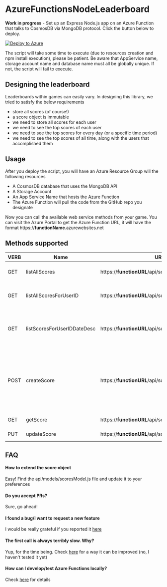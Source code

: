# AzureFunctionsNodeLeaderboard

**Work in progress** - Set up an Express Node.js app on an Azure Function that talks to CosmosDB via MongoDB protocol. Click the button below to deploy.

[![Deploy to Azure](http://azuredeploy.net/deploybutton.png)](https://azuredeploy.net/)

The script will take some time to execute (due to resources creation and npm install execution), please be patient.
Be aware that AppService name, storage account name and database name must all be globally unique. If not, the script will fail to execute. 

## Designing the leaderboard

Leaderboards within games can easily vary. In designing this library, we tried to satisfy the below requirements

- store all scores (of course!)
- a score object is immutable
- we need to store all scores for each user
- we need to see the top scores of each user
- we need to see the top scores for every day (or a specific time period)
- we need to see the top scores of all time, along with the users that accomplished them

## Usage
After you deploy the script, you will have an Azure Resource Group will the following resources
- A CosmosDB database that uses the MongoDB API
- A Storage Account
- An App Service Name that hosts the Azure Function
- The Azure Function will pull the code from the GitHub repo you designate

Now you can call the available web service methods from your game. You can visit the Azure Portal to get the Azure Function URL, it will have the format https://**functionName**.azurewebsites.net

## Methods supported
| VERB | Name | URL | Description |
| --- | --- | --- | --- |
| GET | listAllScores | https://**functionURL**/api/scores | Gets all the scores for all users |
| GET | listAllScoresForUserID | https://**functionURL**/api/scores/user/:userID | Gets all the scores for userID sorted by score value |
| GET | listScoresForUserIDDateDesc | https://**functionURL**/api/scores/user/latest/:userID | Gets the scores for userID  sorted by createdDate value|
| POST | createScore | https://**functionURL**/api/scores | Creates a new score. Post body has the format { "userID":"The ID of the User", "value":Integer value of the score } |
| GET | getScore | https://**functionURL**/api/scores/:scoreID | Gets a specific score |
| PUT | updateScore | https://**functionURL**/api/scores/:scoreID | Updates a specific score |

## FAQ

#### How to extend the score object
Easy! Find the api/models/scoresModel.js file and update it to your preferences

#### Do you accept PRs?
Sure, go ahead!

#### I found a bug/I want to request a new feature
I would be really grateful if you reported it [here](https://github.com/dgkanatsios/AzureFunctionsNodeLeaderboard/issues)

#### The first call is always terribly slow. Why?
Yup, for the time being. Check [here](https://github.com/Azure/azure-functions-pack) for a way it can be improved (no, I haven't tested it yet)

#### How can I develop/test Azure Functions locally?
Check [here](https://docs.microsoft.com/en-us/azure/azure-functions/functions-run-local) for details